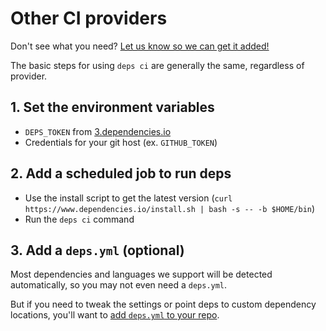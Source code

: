 # Other CI providers

Don't see what you need?
[Let us know so we can get it added!](https://www.dependencies.io/contact/)

The basic steps for using `deps ci` are generally the same, regardless of provider.

## 1. Set the environment variables

- `DEPS_TOKEN` from [3.dependencies.io](https://3.dependencies.io)
- Credentials for your git host (ex. `GITHUB_TOKEN`)

## 2. Add a scheduled job to run deps

- Use the install script to get the latest version (`curl https://www.dependencies.io/install.sh | bash -s -- -b $HOME/bin`)
- Run the `deps ci` command

## 3. Add a `deps.yml` (optional)

Most dependencies and languages we support will be detected automatically,
so you may not even need a `deps.yml`.

But if you need to tweak the settings or point deps to custom dependency locations,
you'll want to [add `deps.yml` to your repo](/config/).
